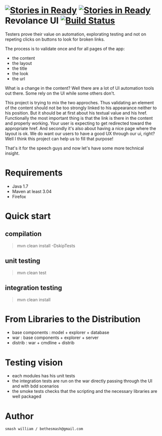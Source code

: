 [![Stories in Ready](https://badge.waffle.io/TheSmash/revolance-ui-monitoring.png?label=ready)](https://waffle.io/TheSmash/revolance-ui-monitoring)
[![Stories in Ready](https://badge.waffle.io/TheSmash/revolance-ui-monitoring.png?label=In%20dev)](https://waffle.io/TheSmash/revolance-ui-monitoring)
Revolance UI  [![Build Status](https://travis-ci.org/TheSmash/revolance-ui-monitoring.png)](https://travis-ci.org/TheSmash/revolance-ui-monitoring)
============


Testers prove their value on automation, explorating testing and not on repeting
clicks on buttons to look for broken links.

The process is to validate once and for all pages of the app:
  - the content
  - the layout
  - the title
  - the look
  - the url
  
What is a change in the content?
Well there are a lot of UI automation tools out there. Some rely on the UI while some others don't.

This project is trying to mix the two approches. Thus validating an element of the content should not be too strongly 
linked to his appearance neither to his position. But it should be at first about his textual value and his href.
Functionally the most important thing is that the link is there in the content and properly working. 
Your user is expecting to get redirected toward the appropriate href. And secondly it's also about
having a nice page where the layout is ok. We do want our users to have a good UX through our ui, right?
Well I think this project can help us to fill that purpose!

That's it for the speech guys and now let's have some more technical insight.


Requirements
===========

  - Java 1.7
  - Maven at least 3.04
  - Firefox

Quick start
===========

## compilation 

  > mvn clean install -DskipTests

## unit testing

  > mvn clean test

## integration testing

  > mvn clean install
  
# From Libraries to the Distribution

  * base components : model + explorer + database
  * war  : base components + explorer + server
  * distrib : war + cmdline + distrib
  
# Testing vision

  * each modules has his unit tests
  * the integration tests are run on the war directly passing through the UI and with bdd scenarios
  * the smoke tests checks that the scripting and the necessary libraries are well packaged

Author
======

    smash william / bethesmash@gmail.com
   
   

